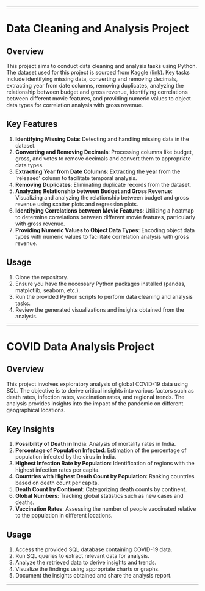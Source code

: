 

---

# Data Cleaning and Analysis Project

## Overview

This project aims to conduct data cleaning and analysis tasks using Python. The dataset used for this project is sourced from Kaggle ([link](https://www.kaggle.com/datasets/danielgrijalvas/movies/data)). Key tasks include identifying missing data, converting and removing decimals, extracting year from date columns, removing duplicates, analyzing the relationship between budget and gross revenue, identifying correlations between different movie features, and providing numeric values to object data types for correlation analysis with gross revenue.

## Key Features

1. **Identifying Missing Data**: Detecting and handling missing data in the dataset.
2. **Converting and Removing Decimals**: Processing columns like budget, gross, and votes to remove decimals and convert them to appropriate data types.
3. **Extracting Year from Date Columns**: Extracting the year from the 'released' column to facilitate temporal analysis.
4. **Removing Duplicates**: Eliminating duplicate records from the dataset.
5. **Analyzing Relationship between Budget and Gross Revenue**: Visualizing and analyzing the relationship between budget and gross revenue using scatter plots and regression plots.
6. **Identifying Correlations between Movie Features**: Utilizing a heatmap to determine correlations between different movie features, particularly with gross revenue.
7. **Providing Numeric Values to Object Data Types**: Encoding object data types with numeric values to facilitate correlation analysis with gross revenue.

## Usage

1. Clone the repository.
2. Ensure you have the necessary Python packages installed (pandas, matplotlib, seaborn, etc.).
3. Run the provided Python scripts to perform data cleaning and analysis tasks.
4. Review the generated visualizations and insights obtained from the analysis.

---

# COVID Data Analysis Project

## Overview

This project involves exploratory analysis of global COVID-19 data using SQL. The objective is to derive critical insights into various factors such as death rates, infection rates, vaccination rates, and regional trends. The analysis provides insights into the impact of the pandemic on different geographical locations.

## Key Insights

1. **Possibility of Death in India**: Analysis of mortality rates in India.
2. **Percentage of Population Infected**: Estimation of the percentage of population infected by the virus in India.
3. **Highest Infection Rate by Population**: Identification of regions with the highest infection rates per capita.
4. **Countries with Highest Death Count by Population**: Ranking countries based on death count per capita.
5. **Death Count by Continent**: Categorizing death counts by continent.
6. **Global Numbers**: Tracking global statistics such as new cases and deaths.
7. **Vaccination Rates**: Assessing the number of people vaccinated relative to the population in different locations.

## Usage

1. Access the provided SQL database containing COVID-19 data.
2. Run SQL queries to extract relevant data for analysis.
3. Analyze the retrieved data to derive insights and trends.
4. Visualize the findings using appropriate charts or graphs.
5. Document the insights obtained and share the analysis report.

---




